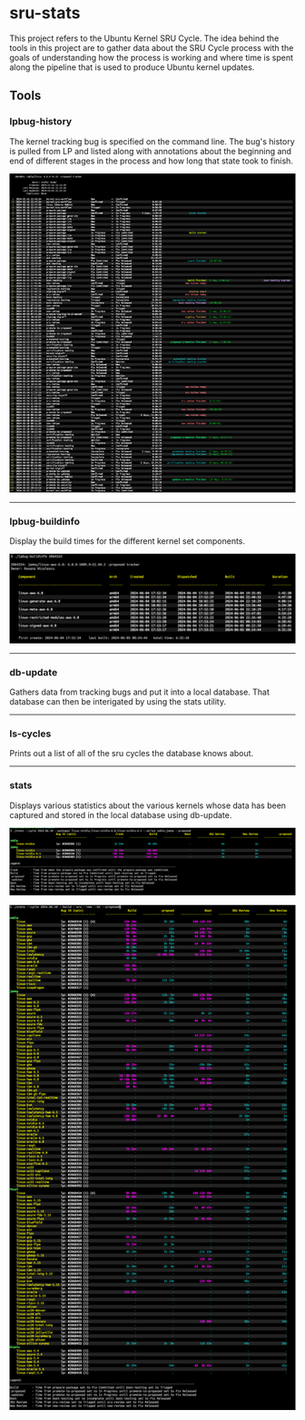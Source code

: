# sru-stats

This project refers to the Ubuntu Kernel SRU Cycle. The idea behind the tools in this project are to gather data about the SRU Cycle process with the goals of understanding how the process is working and where time is spent along the pipeline that is used to produce Ubuntu kernel updates.

## Tools

### lpbug-history
The kernel tracking bug is specified on the command line. The bug's history is pulled from LP and listed along with annotations about the beginning and end of different stages in the process and how long that state took to finish.

![lpbug-history example](images/lpbug-history.png)

---

### lpbug-buildinfo
Display the build times for the different kernel set components.

![lpbug-buildinfo example](images/lpbug-buildinfo.png)

---

### db-update
Gathers data from tracking bugs and put it into a local database. That database can then be interigated by using the <bold>stats</bold> utility.

---

### ls-cycles
Prints out a list of all of the sru cycles the database knows about.

---

### stats
Displays various statistics about the various kernels whose data has been captured and stored in the local database using <bold>db-update</bold>.

![stats example 1](images/stats_small.png)

![stats example 2](images/stats_large.png)

